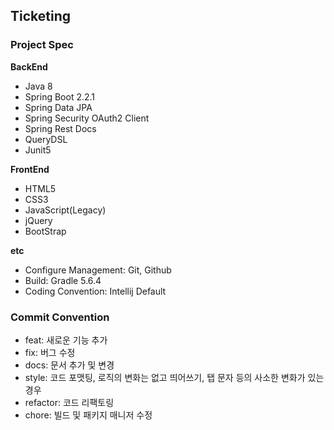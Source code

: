 ## Ticketing

### Project Spec

**BackEnd**
- Java 8
- Spring Boot 2.2.1
- Spring Data JPA
- Spring Security OAuth2 Client
- Spring Rest Docs
- QueryDSL
- Junit5

**FrontEnd**
- HTML5
- CSS3
- JavaScript(Legacy)
- jQuery
- BootStrap

**etc**
- Configure Management: Git, Github
- Build: Gradle 5.6.4
- Coding Convention: Intellij Default

### Commit Convention

- feat: 새로운 기능 추가
- fix: 버그 수정
- docs: 문서 추가 및 변경
- style: 코드 포맷팅, 로직의 변화는 없고 띄어쓰기, 탭 문자 등의 사소한 변화가 있는 경우
- refactor: 코드 리팩토링
- chore: 빌드 및 패키지 매니저 수정